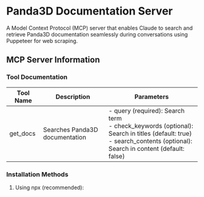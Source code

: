 # Panda3D Documentation Server

A Model Context Protocol (MCP) server that enables Claude to search and retrieve Panda3D documentation seamlessly during conversations using Puppeteer for web scraping.

## MCP Server Information

### Tool Documentation

| Tool Name | Description | Parameters |
|-----------|-------------|------------|
| get_docs | Searches Panda3D documentation | - query (required): Search term<br>- check_keywords (optional): Search in titles (default: true)<br>- search_contents (optional): Search in content (default: false) |

### Installation Methods

1. Using npx (recommended):
